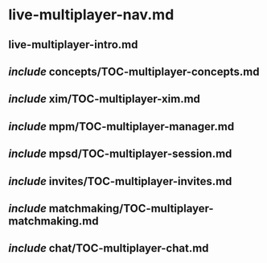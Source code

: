 # live-multiplayer-nav.md

## live-multiplayer-intro.md

## _include_ concepts/TOC-multiplayer-concepts.md

## _include_ xim/TOC-multiplayer-xim.md

## _include_ mpm/TOC-multiplayer-manager.md

## _include_ mpsd/TOC-multiplayer-session.md

## _include_ invites/TOC-multiplayer-invites.md

## _include_ matchmaking/TOC-multiplayer-matchmaking.md

## _include_ chat/TOC-multiplayer-chat.md
